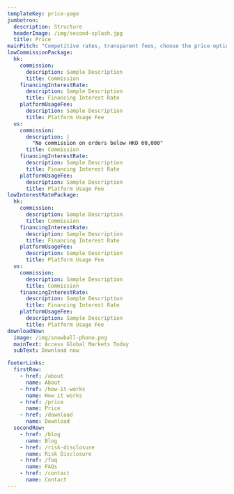 ```yaml
---
templateKey: price-page
jumbotron:
  description: Structure
  headerImage: /img/second-splash.jpg
  title: Price
mainPitch: "Competitive rates, transparent fees, choose the price option that’s right for you."
lowCommissionPackage:
  hk:
    commission:
      description: Sample Description
      title: Commission
    financingInterestRate:
      description: Sample Description
      title: Financing Interest Rate
    platformUsageFee:
      description: Sample Description
      title: Platform Usage Fee
  us:
    commission:
      description: |
        "No commission on orders below HKD 60,000"
      title: Commission
    financingInterestRate:
      description: Sample Description
      title: Financing Interest Rate
    platformUsageFee:
      description: Sample Description
      title: Platform Usage Fee
lowInterestRatePackage:
  hk:
    commission:
      description: Sample Description
      title: Commission
    financingInterestRate:
      description: Sample Description
      title: Financing Interest Rate
    platformUsageFee:
      description: Sample Description
      title: Platform Usage Fee
  us:
    commission:
      description: Sample Description
      title: Commission
    financingInterestRate:
      description: Sample Description
      title: Financing Interest Rate
    platformUsageFee:
      description: Sample Description
      title: Platform Usage Fee
downloadNow:
  image: /img/snowball-phone.png
  mainText: Access Global Markets Today
  subText: Download now

footerLinks:
  firstRow:
    - href: /about
      name: About
    - href: /how-it-works
      name: How it works
    - href: /price
      name: Price
    - href: /download
      name: Download
  secondRow:
    - href: /blog
      name: Blog
    - href: /risk-disclosure
      name: Risk Disclosure
    - href: /faq
      name: FAQs
    - href: /contact
      name: Contact
---
```


